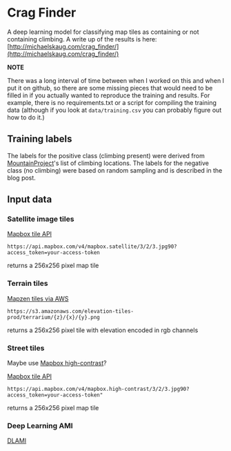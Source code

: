# Crag Finder
A deep learning model for classifying map tiles as containing or not containing climbing. A write up of the results is here: [http://michaelskaug.com/crag_finder/](http://michaelskaug.com/crag_finder/)

**NOTE**

There was a long interval of time between when I worked on this and when I put it on github, so there are some missing pieces that would need to be filled in if you actually wanted to reproduce the training and results. For example, there is no requirements.txt or a script for compiling the training data (although if you look at `data/training.csv` you can probably figure out how to do it.)

## Training labels
The labels for the positive class (climbing present) were derived from [MountainProject](https://www.mountainproject.com/)'s list of climbing locations. The labels for the negative class (no climbing) were based on random sampling and is described in the blog post.

## Input data
### Satellite image tiles

[Mapbox tile API](https://www.mapbox.com/api-documentation/#retrieve-tiles)

    https://api.mapbox.com/v4/mapbox.satellite/3/2/3.jpg90?access_token=your-access-token

returns a 256x256 pixel map tile

### Terrain tiles

[Mapzen tiles via AWS](https://mapzen.com/documentation/terrain-tiles/use-service/)

    https://s3.amazonaws.com/elevation-tiles-prod/terrarium/{z}/{x}/{y}.png

returns a 256x256 pixel tile with elevation encoded in rgb channels

### Street tiles

Maybe use [Mapbox high-contrast](http://api.mapbox.com/v4/mapbox.high-contrast.html?access_token=pk.eyJ1IjoibWFwYm94IiwiYSI6ImNpejY4NDg1bDA1cjYzM280NHJ5NzlvNDMifQ.d6e-nNyBDtmQCVwVNivz7A#3/0.00/0.00)?

[Mapbox tile API](https://www.mapbox.com/api-documentation/#retrieve-tiles)

    https://api.mapbox.com/v4/mapbox.high-contrast/3/2/3.jpg90?access_token=your-access-token"

returns a 256x256 pixel map tile

### Deep Learning AMI

[DLAMI](https://docs.aws.amazon.com/dlami/latest/devguide/what-is-dlami.html)
